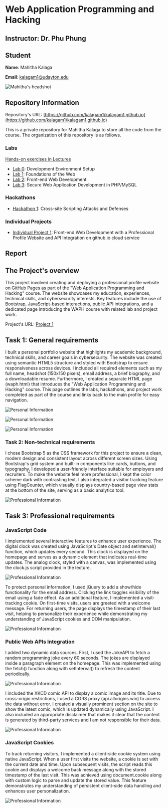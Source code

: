 # Web Application Programming and Hacking

## Instructor: Dr. Phu Phung

## Student

**Name**: Mahitha Kalaga

**Email**: [kalagam1@udayton.edu](kalagam1@udayton.edu)

![Mahitha's headshot](images/mahi.jpg)

## Repository Information

Repository's URL: [https://github.com/kalagam1/kalagam1.github.io](https://github.com/kalagam1/kalagam1.github.io)

This is a private repository for Mahitha Kalaga to store all the code from the course. The organization of this repository is as follows.

### Labs

[Hands-on exercises in Lectures](labs)

- [Lab 0](labs/lab0): Development Environment Setup
- [Lab 1](labs/lab1): Foundations of the Web
- [Lab 2](labs/lab2): Front-end Web Development
- [Lab 3](labs/lab3): Secure Web Application Development in PHP/MySQL

### Hackathons

- [Hackathon 1](hackathon1): Cross-site Scripting Attacks and Defenses

### Individual Projects

- [Individual Project 1](https://github.com/kalagam1/kalagam1.github.io): Front-end Web Development with a Professional Profile Website and API Integration on github.io cloud service

## Report

## The Project's overview

This project involved creating and deploying a professional profile website on GitHub Pages as part of the "Web Application Programming and Hacking" course. The website showcases my education, experiences, technical skills, and cybersecurity interests. Key features include the use of Bootstrap, JavaScript-based interactions, public API integrations, and a dedicated page introducing the WAPH course with related lab and project work.

Project's URL: [Project 1](https://kalagam1.github.io)

## Task 1: General requirements

I built a personal portfolio website that highlights my academic background, technical skills, and career goals in cybersecurity. The website was created using semantic HTML5 structure and styled with Bootstrap to ensure responsiveness across devices. I included all required elements such as my full name, headshot (150x150 pixels), email address, a brief biography, and a downloadable resume. Furthermore, I created a separate HTML page (waph.html) that introduces the "Web Application Programming and Hacking" course. This page outlines the labs, hackathons, and project work completed as part of the course and links back to the main profile for easy navigation.

![Personal Information](images/1.jpeg)

![Personal Information](images/2.jpeg)

![Personal Information](images/3.jpeg)

### Task 2: Non-technical requirements

I chose Bootstrap 5 as the CSS framework for this project to ensure a clean, modern design and consistent layout across different screen sizes. Using Bootstrap's grid system and built-in components like cards, buttons, and typography, I developed a user-friendly interface suitable for employers and recruiters. To make the website feel more professional, I kept the color scheme dark with contrasting text. I also integrated a visitor tracking feature using FlagCounter, which visually displays country-based page view stats at the bottom of the site, serving as a basic analytics tool.

![Professional Information](images/4.jpeg)

## Task 3: Professional requirements

### JavaScript Code 

I implemented several interactive features to enhance user experience. The digital clock was created using JavaScript's Date object and setInterval() function, which updates every second. This clock is displayed on the homepage and serves as a dynamic element that indicates real-time updates. The analog clock, styled with a canvas, was implemented using the clock.js script provided in the lecture.

![Professional Information](images/1.jpeg)

To protect personal information, I used jQuery to add a show/hide functionality for the email address. Clicking the link toggles visibility of the email using a fade effect. As an additional feature, I implemented a visit-tracking cookie. On first-time visits, users are greeted with a welcome message. For returning users, the page displays the timestamp of their last visit, helping to personalize their experience while demonstrating my understanding of JavaScript cookies and DOM manipulation.

![Professional Information](images/5.jpeg)

### Public Web APIs Integration

I added two dynamic data sources. First, I used the JokeAPI to fetch a random programming joke every 60 seconds. The jokes are displayed inside a paragraph element on the homepage. This was implemented using the fetch() function along with setInterval() to refresh the content periodically.

![Professional Information](images/2.jpeg)

I included the XKCD comic API to display a comic image and its title. Due to cross-origin restrictions, I used a CORS proxy (api.allorigins.win) to access the data without error. I created a visually prominent section on the site to show the latest comic, which is updated dynamically using JavaScript. I also included an appropriate disclaimer that makes it clear that the content is generated by third-party services and I am not responsible for their data.

![Professional Information](images/4.jpeg)

### JavaScript Cookies

To track returning visitors, I implemented a client-side cookie system using native JavaScript. When a user first visits the website, a cookie is set with the current date and time. Upon subsequent visits, the script reads this cookie and displays a welcome back message along with the stored timestamp of the last visit. This was achieved using document.cookie along with custom logic to parse and update the stored value. This feature demonstrates my understanding of persistent client-side data handling and enhances user personalization.

![Professional Information](images/6.jpeg)

